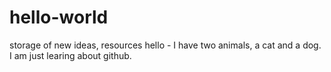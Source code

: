 # hello-world
storage of new ideas, resources
hello - I have two animals, a cat and a dog. I am just learing about github. 

